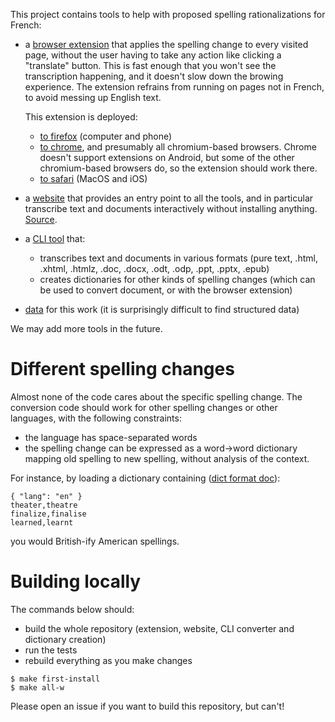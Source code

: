 This project contains tools to help with proposed spelling rationalizations for French:

- a [browser extension](extension/README.md) that applies the spelling change to every
  visited page, without the user having to take any action like clicking a "translate"
  button. This is fast enough that you won't see the transcription happening, and it
  doesn't slow down the browing experience. The extension refrains from running on pages
  not in French, to avoid messing up English text.
  
  This extension is deployed:
    - [to firefox](https://addons.mozilla.org/fr/firefox/addon/orthographe-rationnelle/) (computer and phone)
    - [to chrome](https://chromewebstore.google.com/detail/orthographe-rationnelle/jdicbfmgcajnpealjodkghahiakdafcl), and presumably all chromium-based browsers. Chrome doesn't support extensions on Android, but some of the other chromium-based browsers do, so the extension should work there.
    - [to safari](https://apps.apple.com/us/app/orthographe-rationnelle/id6482850164) (MacOS and iOS)
    
- a [website](https://orthographe-rationnelle.info/) that provides an entry point to all
  the tools, and in particular transcribe text and documents interactively without
  installing anything. [Source](site/).

- a [CLI tool](doc-conversion/) that:

    - transcribes text and documents in various formats (pure text, .html, .xhtml, .htmlz, .doc, .docx, .odt, .odp, .ppt, .pptx, .epub)
    - creates dictionaries for other kinds of spelling changes (which can be used to convert document, or with the browser extension)

- [data](data/) for this work (it is surprisingly difficult to find structured data)

We may add more tools in the future.

# Different spelling changes

Almost none of the code cares about the specific spelling change. The conversion code
should work for other spelling changes or other languages, with the following constraints:

- the language has space-separated words
- the spelling change can be expressed as a word->word dictionary mapping old spelling to
  new spelling, without analysis of the context.

For instance, by loading a dictionary containing ([dict format
doc](extension/src/dict-format.md)):

```
{ "lang": "en" }
theater,theatre
finalize,finalise
learned,learnt
```

you would British-ify American spellings.

# Building locally

The commands below should:

- build the whole repository (extension, website, CLI converter and dictionary creation)
- run the tests
- rebuild everything as you make changes

```console
$ make first-install
$ make all-w
```

Please open an issue if you want to build this repository, but can't!
